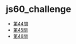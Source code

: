 # js60_challenge


- [第44關](https://mioyang.github.io/js60_challenge/index.html#level44)
- [第45關](https://mioyang.github.io/js60_challenge/index.html#level45)
- [第46關](https://mioyang.github.io/js60_challenge/index.html#level46)